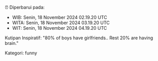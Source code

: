 ⏰ Diperbarui pada:
- WIB: Senin, 18 November 2024 02.19.20 UTC
- WITA: Senin, 18 November 2024 03.19.20 UTC
- WIT: Senin, 18 November 2024 04.19.20 UTC

Kutipan Inspiratif:
"80% of boys have girlfriends.. Rest 20% are having brain."


Kategori: funny

